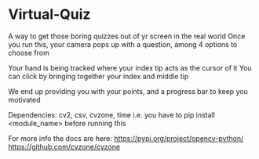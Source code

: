 # Virtual-Quiz
A way to get those boring quizzes out of yr screen in the real world
Once you run this, your camera pops up with a question, among 4 options to choose from

Your hand is being tracked where your index tip acts as the cursor of it
You can click by bringing together your index and middle tip

We end up providing you with your points, and a progress bar to keep you motivated

Dependencies:
cv2, csv, cvzone, time
i.e. you have to 
pip install <module_name> 
before running this

For more info the docs are here:
https://pypi.org/project/opencv-python/
https://github.com/cvzone/cvzone

